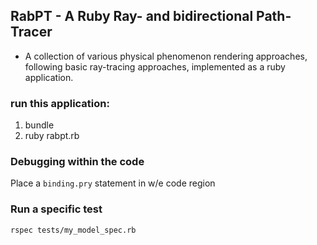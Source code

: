 ## RabPT - A Ruby Ray- and bidirectional Path-Tracer
+ A collection of various physical phenomenon rendering approaches, following basic ray-tracing approaches, implemented as a ruby application.

### run this application:
1. bundle
2. ruby rabpt.rb


### Debugging within the code
Place a ```` binding.pry ```` statement in w/e code region

### Run a specific test
```` rspec tests/my_model_spec.rb ````

